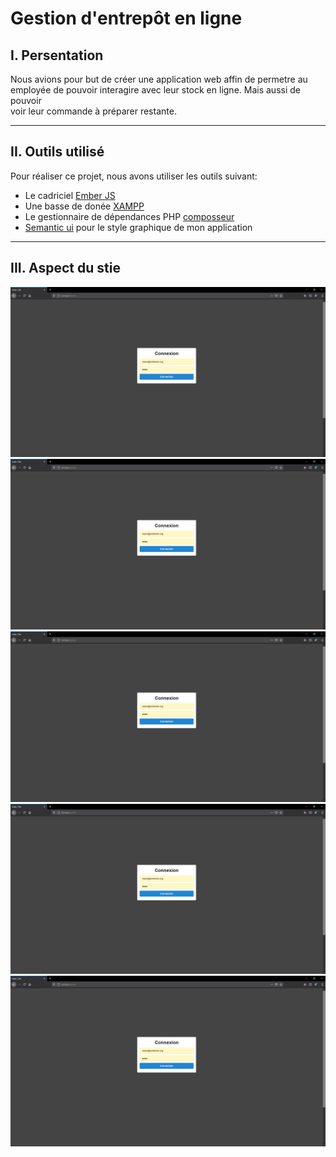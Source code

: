 # Gestion d'entrepôt en ligne

## I. Persentation
Nous avions pour but de créer une application web affin de permetre au  
employée de pouvoir interagire avec leur stock en ligne. Mais aussi de pouvoir  
voir leur commande à préparer restante.


-------------


## II. Outils utilisé
Pour réaliser ce projet, nous avons utiliser les outils suivant:  
* Le cadriciel [Ember JS](https://emberjs.com/)  
* Une basse de donée [XAMPP](https://www.apachefriends.org/fr/index.html)  
* Le gestionnaire de dépendances PHP [composseur](https://getcomposer.org/)
* [Semantic ui](https://semantic-ui.com/) pour le style graphique de mon application


-------------


## III. Aspect du stie
![page de connection](https://github.com/Snoopyyyyy/ember-tds/blob/eval/img/loggin.PNG)
![page de connection](https://github.com/Snoopyyyyy/ember-tds/blob/eval/img/loggin.PNG)
![page de connection](https://github.com/Snoopyyyyy/ember-tds/blob/eval/img/loggin.PNG)
![page de connection](https://github.com/Snoopyyyyy/ember-tds/blob/eval/img/loggin.PNG)
![page de connection](https://github.com/Snoopyyyyy/ember-tds/blob/eval/img/loggin.PNG)